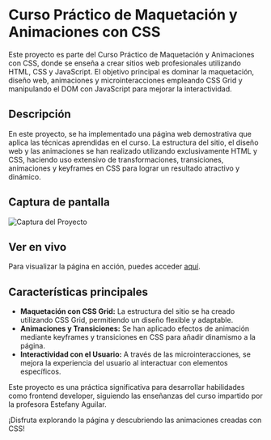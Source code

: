 # Curso Práctico de Maquetación y Animaciones con CSS

Este proyecto es parte del Curso Práctico de Maquetación y Animaciones con CSS, donde se enseña a crear sitios web profesionales utilizando HTML, CSS y JavaScript. El objetivo principal es dominar la maquetación, diseño web, animaciones y microinteracciones empleando CSS Grid y manipulando el DOM con JavaScript para mejorar la interactividad.

## Descripción

En este proyecto, se ha implementado una página web demostrativa que aplica las técnicas aprendidas en el curso. La estructura del sitio, el diseño web y las animaciones se han realizado utilizando exclusivamente HTML y CSS, haciendo uso extensivo de transformaciones, transiciones, animaciones y keyframes en CSS para lograr un resultado atractivo y dinámico.

## Captura de pantalla

![Captura del Proyecto](https://i.imgur.com/aqPf35s.png)

## Ver en vivo

Para visualizar la página en acción, puedes acceder [aquí](enlace/a/la/pagina).

## Características principales

- **Maquetación con CSS Grid:** La estructura del sitio se ha creado utilizando CSS Grid, permitiendo un diseño flexible y adaptable.
- **Animaciones y Transiciones:** Se han aplicado efectos de animación mediante keyframes y transiciones en CSS para añadir dinamismo a la página.
- **Interactividad con el Usuario:** A través de las microinteracciones, se mejora la experiencia del usuario al interactuar con elementos específicos.

Este proyecto es una práctica significativa para desarrollar habilidades como frontend developer, siguiendo las enseñanzas del curso impartido por la profesora Estefany Aguilar.

¡Disfruta explorando la página y descubriendo las animaciones creadas con CSS!

